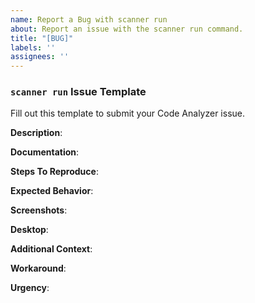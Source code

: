 ```yaml
---
name: Report a Bug with scanner run
about: Report an issue with the scanner run command.
title: "[BUG]"
labels: ''
assignees: ''
---
```

<!--
### Try These Steps to Resolve Issues with `scanner run`

Oftentimes, you can resolve `scanner run` issues on your own. Follow these steps.

1. Read the error message.
2. Read [Salesforce Code Analyzer](https://developer.salesforce.com/docs/platform/salesforce-code-analyzer/overview) documentation.
3. Double-check the command that you ran. Ensure that items like file names, method names, and category names are correctly spelled and cased.
4. Verify that your code is syntactically valid.
5. Verify that the error is reproducible on another machine.
6. Attempt to reproduce the error by running against that engine directly instead of via the Code Analyzer. If you can reproduce the error, create an issue on that engine's repo instead of on Code Analyzer's repo.
7. Check open and closed [issues](https://github.com/forcedotcom/sfdx-scanner/issues) to see if your issue is already logged.

### Prepare for an AppExchange Security Review

If you're listing a managed package on AppExchange, prepare for the security review by following the instructions in the [Scan Your Solution with Salesforce Code Analyzer](https://developer.salesforce.com/docs/atlas.en-us.packagingGuide.meta/packagingGuide/security_review_code_analyzer_scan.htm) section of the ISVforce Guide.

### Log a `scanner run` Issue
If you're still having trouble after following the troubleshooting steps and checking that there's no existing issue that covers your situation, log a new `scanner run` issue.

1. Fill out the `scanner run` Issue Template.
2. Attach your code with your issue.
3. If you can't publicly share the code that causes the issue, reproduce it in code that you can publicly share. Attach this substitute code to your issue.
4. Give your issue a clear and specific title. Example: "InternalExecutionError when scanning XYZ code".
-->
### `scanner run` Issue Template

Fill out this template to submit your Code Analyzer issue.

**Description**:
<!--Provide a clear and concise description of what the bug is.-->

**Documentation**:
<!--Attach any documentation, such as a clean log.-->

**Steps To Reproduce**:
<!--List out the steps that you used to reproduce the bug behavior. Be as specific and clear as possible.-->

**Expected Behavior**:
<!--Provide a clear and concise description of what you expected to happen.-->

**Screenshots**:
<!--If applicable, add screenshots to help explain your problem.-->

**Desktop**:
<!--
Provide these details:
- Operating System. Example: Ventura 13.5
- Code Analyzer version. Example: v3.16.0
- Salesforce CLI version. Example: @salesforce/cli/2.0.2
-->

**Additional Context**:
<!--Add any other context about the problem.-->

**Workaround**:
<!--What ways have you found to sidestep the problem? If you haven't found a workaround, what have you tried so far?-->

**Urgency**:
<!--What is the severity of the problem?-->
